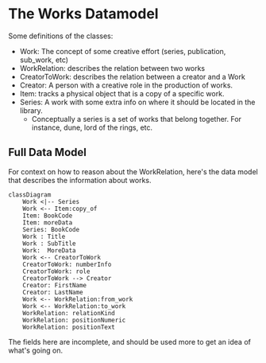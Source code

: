 # The Works Datamodel
Some definitions of the classes:

- Work: The concept of some creative effort (series, publication, sub_work, etc)
- WorkRelation: describes the relation between two works
- CreatorToWork: describes the relation between a creator and a Work
- Creator: A person with a creative role in the production of works.
- Item: tracks a physical object that is a copy of a specific work.
- Series: A work with some extra info on where it should be located in the library.
  - Conceptually a series is a set of works that belong together. For instance, dune, lord of the rings, etc.

## Full Data Model
For context on how to reason about the WorkRelation, here's the data model that describes the information about works.
```mermaid
classDiagram
    Work <|-- Series
    Work <-- Item:copy_of
    Item: BookCode
    Item: moreData
    Series: BookCode
    Work : Title
    Work : SubTitle
    Work:  MoreData
    Work <-- CreatorToWork
    CreatorToWork: numberInfo
    CreatorToWork: role
    CreatorToWork --> Creator
    Creator: FirstName
    Creator: LastName
    Work <-- WorkRelation:from_work
    Work <-- WorkRelation:to_work
    WorkRelation: relationKind
    WorkRelation: positionNumeric
    WorkRelation: positionText
```
The fields here are incomplete, and should be used more to get an idea of what's going on.